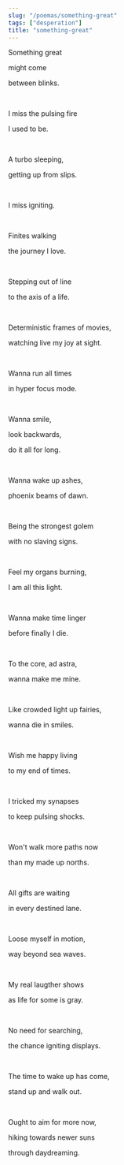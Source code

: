 ```yaml
---
slug: "/poemas/something-great"
tags: ["desperation"]
title: "something-great"
---
```

Something great

might come

between blinks.

&nbsp;

I miss the pulsing fire

I used to be.

&nbsp;

A turbo sleeping,

getting up from slips.

&nbsp;

I miss igniting.

&nbsp;

Finites walking

the journey I love.

&nbsp;

Stepping out of line

to the axis of a life.

&nbsp;

Deterministic frames of movies,

watching live my joy at sight.

&nbsp;

Wanna run all times

in hyper focus mode.

&nbsp;

Wanna smile,

look backwards,

do it all for long.

&nbsp;

Wanna wake up ashes,

phoenix beams of dawn.

&nbsp;

Being the strongest golem

with no slaving signs.

&nbsp;

Feel my organs burning,

I am all this light.

&nbsp;

Wanna make time linger

before finally I die.

&nbsp;

To the core, ad astra,

wanna make me mine.

&nbsp;

Like crowded light up fairies,

wanna die in smiles.

&nbsp;

Wish me happy living

to my end of times.

&nbsp;

I tricked my synapses

to keep pulsing shocks.

&nbsp;

Won't walk more paths now

than my made up norths.

&nbsp;

All gifts are waiting

in every destined lane.

&nbsp;

Loose myself in motion,

way beyond sea waves.

&nbsp;

My real laugther shows

as life for some is gray.

&nbsp;

No need for searching,

the chance igniting displays.

&nbsp;

The time to wake up has come,

stand up and walk out.

&nbsp;

Ought to aim for more now,

hiking towards newer suns

through daydreaming.